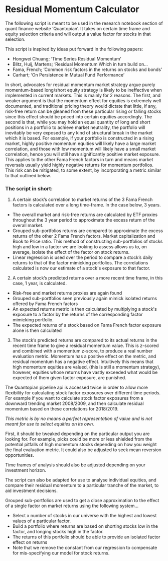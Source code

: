 # Residual Momentum Calculator

The following script is meant to be used in the research notebook section of quant finance website ‘Quantopian’. It takes on certain time frame and equity selection criteria and will output a value factor for stocks in that selection.


This script is inspired by ideas put forward in the following papers:


* Hongwei Chuang; ‘Time Series Residual Momentum’
* Blitz, Huij, Martens; ‘Residual Momentum
Which in turn build on...
* Fama, French; ‘Common risk factors in the returns on stocks and bonds’
* Carhart; ‘On Persistence in Mutual Fund Performance’


In short, advocates for residual momentum market strategy argue purely momentum-based long/short equity strategy is likely to be ineffective when implemented in current markets. This is mainly for 2 reasons. The first, and weaker argument is that the momentum effect for equities is extremely well documented, and traditional pricing theory would dictate that little, if any, risk-free return can be gleaned from these particular rising or falling stocks since this effect should be priced into certain equities accordingly. The second is that, while you may hold an equal quantity of long and short positions in a portfolio to achieve market neutrality, the portfolio will inevitably be very exposed to any kind of structural break in the market which it is based. For example, if your portfolio is constructed in a rising market, highly positive momentum equities will likely have a large market correlation, and those with low momentum will likely have a small market correlation, hence you will still have significantly positive market exposure. This applies to the other Fama French factors in turn and means market reversals usually yield highly negative returns for momentum portfolios. This risk can be mitigated, to some extent, by incorporating a metric similar to that outlined below.


### The script in short: ###


1. A certain stock’s correlation to market returns of the 3 Fama French factors is calculated over a long time-frame. In the case below, 3 years.


* The overall market and risk-free returns are calculated by ETF proxies throughout the 3 year period to approximate the excess return of the overall market.
* Grouped sub-portfolios returns are compared to approximate the excess returns of the other 2 Fama French factors. Market capitalization and Book to Price ratio. This method of constructing sub-portfolios of stocks high and low in a factor we are looking to assess allows us to, on average, isolate the effect of the factor on stock returns.
* Linear regression is used over the period to compare a stock’s daily returns to that of the factor mimicking portfolios. The correlations calculated is now our estimate of a stock's exposure to that factor.


2. A certain stock’s predicted returns over a more recent time frame, in this case, 1 year, is calculated. 
* Risk-free and market returns proxies are again found 
* Grouped sub-portfolios seen previously again mimick isolated returns offered by Fama French factors
* An expected returns metric is then calculated by multiplying a stock's exposure to a factor by the returns of the corresponding factor mimicking portfolio. 
* The expected returns of a stock based on Fama French factor exposure alone is then calculated


3. The stock’s predicted returns are compared to its actual returns in the recent time frame to give a residual momentum value. This is z-scored and combined with a momentum z-score, to produce a real number evaluation metric. Momentum has a positive effect on the metric, and residual momentum has a negative effect. Intuitively this means that high momentum equities are valued, (this is still a momentum strategy), however, equities whose returns have vastly exceeded what would be expected of them given factor exposure, are punished. 

The Quantopian pipeline api is accessed twice in order to allow more flexibility for calculating stock factor exposures over different time periods. For example if you want to calculate stock factor exposures from a downward trending market 2008/2009, and then calculate residual momentum based on these correlations for 2018/2019.


*This metric is by no means a perfect representation of value and is not meant for use to select equities on its own.*


First, it should be tweaked depending on the particular output you are looking for. For example, picks could be more or less shielded from the potential pitfalls of high momentum stocks depending on how you weight the final evaluation metric. It could also be adjusted to seek mean reversion opportunities. 


Time frames of analysis should also be adjusted depending on your investment horizon. 


The script can also be adapted for use to analyse individual equities, and compare their residual momentum to a particular tranche of the market, to aid investment decisions.




Grouped sub-portfolios are used to get a close approximation to the effect of a single factor on market returns using the following system…


* Select x number of stocks in our universe with the highest and lowest values of a particular factor.
* Build a portfolio where returns are based on shorting stocks low in the factor, and longing stocks high in the factor.
* The returns of this portfolio should be able to provide an isolated factor effect on returns
* Note that we remove the constant from our regression to compensate for mis-specifying our model for stock returns.
